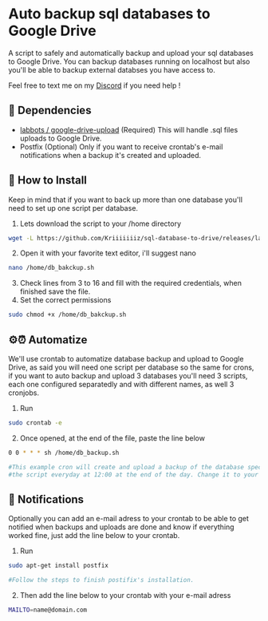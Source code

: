 # Auto backup sql databases to Google Drive
A script to safely and automatically backup and upload your sql databases to Google Drive.
You can backup databases running on localhost but also you'll be able to backup external databses you have access to.

Feel free to text me on my [Discord](https://discord.io/KrizOnDev) if you need help !

## 🔩 Dependencies
* [labbots / google-drive-upload](https://github.com/labbots/google-drive-upload#documentation) (Required) This will handle .sql files uploads to Google Drive.
* Postfix (Optional) Only if you want to receive crontab's e-mail notifications when a backup it's created and uploaded.


## 🔧 How to Install
Keep in mind that if you want to back up more than one database you'll need to set up one script per database.

1. Lets download the script to your /home directory
```bash
wget -L https://github.com/Kriiiiiiiz/sql-database-to-drive/releases/latest/download/db_backup.sh -P /home/
```
2. Open it with your favorite text editor, i'll suggest nano
```bash
nano /home/db_bakckup.sh
```
3. Check lines from 3 to 16 and fill with the required credentials, when finished save the file.
4. Set the correct permissions
```bash
sudo chmod +x /home/db_bakckup.sh
```


## ⚙️⏰ Automatize
We'll use crontab to automatize database backup and upload to Google Drive, as said you will need one script per database so the same for crons, if you want to auto backup and upload 3 databases you'll need 3 scripts, each one configured separatedly and with different names, as well 3 cronjobs.

1. Run
```bash
sudo crontab -e
```
2. Once opened, at the end of the file, paste the line below
```bash
0 0 * * * sh /home/db_backup.sh 

#This example cron will create and upload a backup of the database specified in
#the script everyday at 12:00 at the end of the day. Change it to your needs.
```

## 🔔 Notifications
Optionally you can add an e-mail adress to your crontab to be able to get notified when backups and uploads are done and know if everything worked fine, just add the line below to your crontab.

1. Run
```bash
sudo apt-get install postfix

#Follow the steps to finish postifix's installation.
```
2. Then add the line below to your crontab with your e-mail adress
```bash
MAILTO=name@domain.com
```
